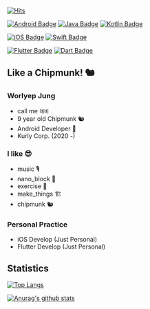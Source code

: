 [![Hits](https://hits.seeyoufarm.com/api/count/incr/badge.svg?url=https%3A%2F%2Fgithub.com%2FWorlyep)](https://hits.seeyoufarm.com)

[![Android Badge](https://img.shields.io/badge/Andorid-brightgreen?logo=android&logoColor=white)](https://developer.android.com/?hl=ko) [![Java Badge](https://img.shields.io/badge/Java-FF0000?logo=Java&logoColor=white)](https://www.java.com/ko/) [![Kotlin Badge](https://img.shields.io/badge/Kotlin-8052FF?logo=Kotlin&logoColor=white)](https://kotlinlang.org/) 

[![iOS Badge](https://img.shields.io/badge/iOS-lightgrey?logo=apple&logoColor=white)](https://developer.apple.com/kr/) [![Swift Badge](https://img.shields.io/badge/Swift-FC973A?logo=swift&logoColor=white)](https://developer.apple.com/kr/swift/) 

[![Flutter Badge](https://img.shields.io/badge/flutter-0467D7?logo=flutter&logoColor=white)](https://docs.flutter.dev/get-started/install) [![Dart Badge](https://img.shields.io/badge/Dart-4B88F1?logo=dart&logoColor=white)](https://dart.dev/)

## Like a Chipmunk! 🐿️ 
  
### Worlyep Jung 
- call me `례비`
- 9 year old Chipmunk 🐿️
- Android Developer 👾
- Kurly Corp. (2020 -)

### I like 😎
- music 🎙️
- nano_block 🧱
- exercise 🥊
- make_things 🏗️
- chipmunk 🐿️

### Personal Practice
- iOS Develop (Just Personal)
- Flutter Develop (Just Personal)

## Statistics
[![Top Langs](https://github-readme-stats.vercel.app/api/top-langs/?username=worlyep&layout=compact&theme=onedark)](https://github.com/anuraghazra/github-readme-stats)

[![Anurag's github stats](https://github-readme-stats.vercel.app/api?username=worlyep&theme=onedark)](https://github.com/anuraghazra/github-readme-stats)

<!---
Worlyep/Worlyep is a ✨ special ✨ repository because its `README.md` (this file) appears on your GitHub profile.
You can click the Preview link to take a look at your changes.
--->
